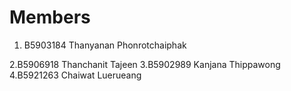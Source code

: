 Members
=======

  1. B5903184 Thanyanan Phonrotchaiphak

  2.B5906918 Thanchanit Tajeen
  3.B5902989 Kanjana Thippawong
4.B5921263 Chaiwat Luerueang